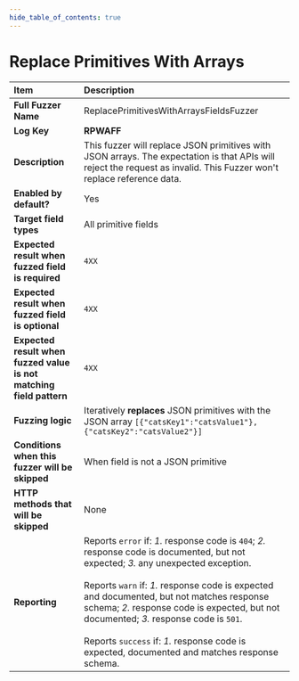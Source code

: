 ```yaml
--- 
hide_table_of_contents: true
---
```


# Replace Primitives With Arrays

| Item                                                                | Description                                                                                                                                                                                                                                                                                                                                                                                                                                 |
|:--------------------------------------------------------------------|:--------------------------------------------------------------------------------------------------------------------------------------------------------------------------------------------------------------------------------------------------------------------------------------------------------------------------------------------------------------------------------------------------------------------------------------------|
| **Full Fuzzer Name**                                                | ReplacePrimitivesWithArraysFieldsFuzzer                                                                                                                                                                                                                                                                                                                                                                                                     |
| **Log Key**                                                         | **RPWAFF**                                                                                                                                                                                                                                                                                                                                                                                                                                  |
| **Description**                                                     | This fuzzer will replace JSON primitives with JSON arrays. The expectation is that APIs will reject the request as invalid. This Fuzzer won't replace reference data.                                                                                                                                                                                                                                                                       |
| **Enabled by default?**                                             | Yes                                                                                                                                                                                                                                                                                                                                                                                                                                         |
| **Target field types**                                              | All primitive fields                                                                                                                                                                                                                                                                                                                                                                                                                        |
| **Expected result when fuzzed field is required**                   | `4XX`                                                                                                                                                                                                                                                                                                                                                                                                                                       |
| **Expected result when fuzzed field is optional**                   | `4XX`                                                                                                                                                                                                                                                                                                                                                                                                                                       |
| **Expected result when fuzzed value is not matching field pattern** | `4XX`                                                                                                                                                                                                                                                                                                                                                                                                                                       |
| **Fuzzing logic**                                                   | Iteratively **replaces** JSON primitives with the JSON array `[{"catsKey1":"catsValue1"},{"catsKey2":"catsValue2"}]`                                                                                                                                                                                                                                                                                                                        |
| **Conditions when this fuzzer will be skipped**                     | When field is not a JSON primitive                                                                                                                                                                                                                                                                                                                                                                                                          |
| **HTTP methods that will be skipped**                               | None                                                                                                                                                                                                                                                                                                                                                                                                                                        |
| **Reporting**                                                       | Reports `error` if: *1.* response code is `404`; *2.* response code is documented, but not expected; *3.* any unexpected exception. <br/><br/> Reports `warn` if: *1.* response code is expected and documented, but not matches response schema; *2.* response code is expected, but not documented; *3.* response code is `501`. <br/><br/> Reports `success` if: *1.* response code is expected, documented and matches response schema. | 
